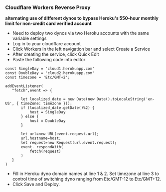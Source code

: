 ### Cloudflare Workers Reverse Proxy

   **alternating use of different dynos to bypass Heroku's 550-hour monthly limit for non-credit card verified account**

- Need to deploy two dynos via two Heroku accounts with the same variable settings
- Log in to your cloudflare account
- Click Workers in the left navigation bar and select Create a Service
- After creating the service, click Quick Edit
- Paste the following code into editor

 ```
const SingleDay = 'cloud1.herokuapp.com'
const DoubleDay = 'cloud2.herokuapp.com'
const timezone = 'Etc/GMT+2'; 

addEventListener(
    "fetch",event => { 

        let localized_date = new Date(new Date().toLocaleString('en-US', { timeZone: timezone }));
        if (localized_date.getDate()%2) {
            host = SingleDay
        } else {
            host = DoubleDay
        }

        let url=new URL(event.request.url);
        url.hostname=host;
        let request=new Request(url,event.request);
        event. respondWith(
            fetch(request)
        )
    }
)
```

- Fill in Heroku dyno domain names at line 1 & 2. Set timezone at line 3 to control time of switching dyno ranging from Etc/GMT-12 to Etc/GMT+12.
- Click Save and Deploy.
